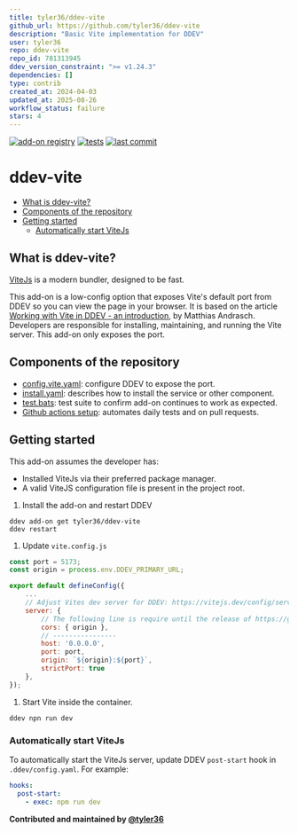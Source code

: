 ```yaml
---
title: tyler36/ddev-vite
github_url: https://github.com/tyler36/ddev-vite
description: "Basic Vite implementation for DDEV"
user: tyler36
repo: ddev-vite
repo_id: 781313945
ddev_version_constraint: ">= v1.24.3"
dependencies: []
type: contrib
created_at: 2024-04-03
updated_at: 2025-08-26
workflow_status: failure
stars: 4
---
```


[![add-on registry](https://img.shields.io/badge/DDEV-Add--on_Registry-blue)](https://addons.ddev.com)
[![tests](https://github.com/tyler36/ddev-vite/actions/workflows/tests.yml/badge.svg)](https://github.com/tyler36/ddev-vite/actions/workflows/tests.yml)
[![last commit](https://img.shields.io/github/last-commit/tyler36/ddev-vite)](https://github.com/tyler36/ddev-vite/commits)

# ddev-vite <!-- omit in toc -->

- [What is ddev-vite?](#what-is-ddev-vite)
- [Components of the repository](#components-of-the-repository)
- [Getting started](#getting-started)
  - [Automatically start ViteJs](#automatically-start-vitejs)

## What is ddev-vite?

[ViteJs](https://vitejs.dev/) is a modern bundler, designed to be fast.

This add-on is a low-config option that exposes Vite's default port from DDEV so you can view the page in your browser.
It is based on the article [Working with Vite in DDEV - an introduction](https://ddev.com/blog/working-with-vite-in-ddev/), by Matthias Andrasch.
Developers are responsible for installing, maintaining, and running the Vite server. This add-on only exposes the port.

## Components of the repository

- [config.vite.yaml](https://github.com/tyler36/ddev-vite/blob/main/config.vite.yaml): configure DDEV to expose the port.
- [install.yaml](https://github.com/tyler36/ddev-vite/blob/main/install.yaml): describes how to install the service or other component.
- [test.bats](https://github.com/tyler36/ddev-vite/blob/main/tests/test.bats): test suite to confirm add-on continues to work as expected.
- [Github actions setup](https://github.com/tyler36/ddev-vite/blob/main/.github/workflows/tests.yml): automates daily tests and on pull requests.

## Getting started

This add-on assumes the developer has:

- Installed ViteJs via their preferred package manager.
- A valid ViteJS configuration file is present in the project root.

1. Install the add-on and restart DDEV

```shell
ddev add-on get tyler36/ddev-vite
ddev restart
```

1. Update `vite.config.js`

```js
const port = 5173;
const origin = process.env.DDEV_PRIMARY_URL;

export default defineConfig({
    ...
    // Adjust Vites dev server for DDEV: https://vitejs.dev/config/server-options.html
    server: {
        // The following line is require until the release of https://github.com/vitejs/vite/pull/19241
        cors: { origin },
        // ----------------
        host: '0.0.0.0',
        port: port,
        origin: `${origin}:${port}`,
        strictPort: true
    },
});
```

1. Start Vite inside the container.

```shell
ddev npn run dev
```

### Automatically start ViteJs

To automatically start the ViteJs server, update DDEV `post-start` hook in `.ddev/config.yaml`.
For example:

```yaml
hooks:
  post-start:
    - exec: npm run dev
```

**Contributed and maintained by [@tyler36](https://github.com/tyler36)**
